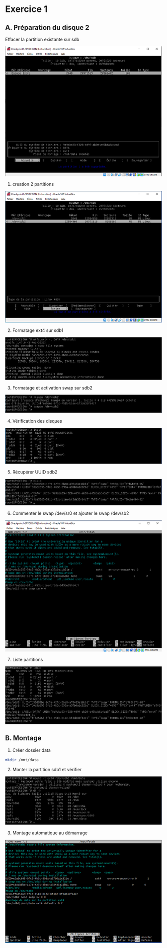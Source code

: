 # Exercice 1

## A. Préparation du disque 2

Effacer la partition existante sur sdb

![effacer](https://github.com/Seyia11/perso-point/blob/main/0.effacer.PNG?raw=true)

1. creation 2 partitions

![création](https://github.com/Seyia11/perso-point/blob/main/exercice1/1.creationpartition.PNG?raw=true)

2. Formatage ext4 sur sdb1

![formatage](https://github.com/Seyia11/perso-point/blob/main/exercice1/2.formatagesdb1.PNG?raw=true)

3. Formatage et activation swap sur sdb2

![swap](https://github.com/Seyia11/perso-point/blob/main/exercice1/3.formatageetactiveswap.PNG?raw=true)

4. Vérification des disques

![vérif](https://github.com/Seyia11/perso-point/blob/main/exercice1/4.verifierlespartitionslsblk.PNG?raw=true)

5. Récupérer UUID sdb2

![UUID](https://github.com/Seyia11/perso-point/blob/main/exercice1/5a.blkid.PNG?raw=true)


6. Commenter le swap /dev/sr0 et ajouter le swap /dev/sb2

![fstab](https://github.com/Seyia11/perso-point/blob/main/exercice1/5b.commenteretajoutersdb2.PNG?raw=true)

7. Liste partitions

![liste](https://github.com/Seyia11/perso-point/blob/main/exercice1/6.listepartition.PNG?raw=true)


## B. Montage

1. Créer dossier data

 ```bash
 mkdir /mnt/data
 ```
2. Monter la partition sdb1 et vérifier

![montage](https://github.com/Seyia11/perso-point/blob/main/exercice1/B.2montage.PNG?raw=true)

3. Montage automatique au démarrage

![démarrage](https://github.com/Seyia11/perso-point/blob/main/exercice1/B.3.PNG?raw=true)




